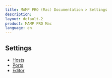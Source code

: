 ```yaml
---
title: MAMP PRO (Mac) Documentation > Settings
description: 
layout: default-2
product: MAMP PRO Mac
language: en
---
```


## Settings

- [Hosts](Hosts/)  
- [Ports](Ports/)  
- [Editor](Editor/)  
